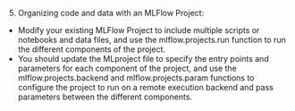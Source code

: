5. Organizing code and data with an MLFlow Project: 

- Modify your existing MLFlow Project to include multiple scripts or notebooks and data files, 
and use the mlflow.projects.run function to run the different components of the project. 
- You should update the MLproject file to specify the entry points and parameters for each component of the project, and use the mlflow.projects.backend and mlflow.projects.param functions to configure the project to run on a remote execution backend and pass parameters between the different components.